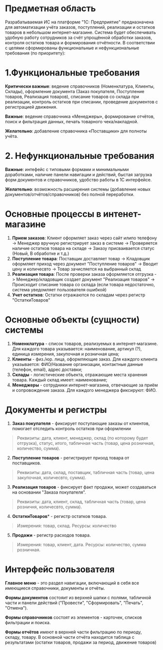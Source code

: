 # Предметная область
  
Разрабатываемая ИС на платформе "1С: Предприятие" предназначена для автоматизации учёта заказов, поступлений, реализации и остатков товаров в небольшом интернет-магазине. Система будет обеспечивать удобную работу сотрудников за счёт упрощённой обработки заказов, контроля остатков товара и формирования отчётности. В соответствии с целями сформированы функциональные и нефункциональные требования (по приоритету):

# 1.Функциональные требования

**Критически важные**: ведение справочников (Номенклатура, Клиенты, Склады), оформление документа (Заказ покупателя, Поступление товаров, Реализация товаров), списание товаров со склада при реализации, контроль остатков при списании, проведение документов с регистрацией движения. 

**Важные**: ведение справочника «Менеджеры», формирование отчётов, поиск и фильтрация данных, печать товарного чека/накладной.

**Желательно**: добавление справочника «Поставщики» для полноты учёта.

# 2. Нефункциональные требования

**Важные**: интефейс с типовыми формами и минимальными доработками, наличие панели навигации и действий, быстая загрузка форм документов и справочников, удобство работы в 1С интерфейсе.

**Желательно**: возможность расширения системы (добавление новых документов/отчётов/справочников) без полной переработки.

# Основные процессы в интенет-магазине

1. **Прием заказов**: Клиент оформляет заказ через сайт илипо телефону -> Менеджер вручную регистрирует заказ в системе -> Проверяется наличие остатков товара на складе -> Заказу присваивается статус (Новый, В обработке и т.д.)
2. **Поступление товара**: Поставщик доставляет товар -> Кладовщик оформляет приход через документ "Поступление товаров" -> Вводит цену и количесвто -> Товар зачисляется на выбранный склад
3. **Реализация товара**: После проверки заказа оформляется отгрузка -> Менеджер/кладовщик создает документ "Реализация товаров" -> Происходит списание товара со склада (если товара недостаточно, система уведомляет пользователя ошибкой)
4. **Учет остатков**: Остатки отражаются по складам через регистр "ОстаткиТоваров"

# Основные объекты (сущности) системы

1. **Номенклатура** - список товаров, реализуемых в интернет-магазине. Для каждого товара указывается: наименование, артикул (?), единица измерения, закупочная и розничная цена;
2. **Клиенты** - физ./юр. лица, оформляющие заказ. Для каждого клиента указывается: ФИО/Название организации, контактные данные (телефон, email), адрес доставки;
4. **Склады** - логистические объекта, отражающие места хранения товара. Каждый склад имеет: наименование;
5. **Менеджеры** - сотрудники интернет-магазина, отвечающие за приём и сопровождение заказа. Для каждого менеджера фиксируют: ФИО.

# Документы и регистры

1. **Заказ покупателя** - фиксирует поступающие заказы от клиентов, помогает отследить контроль остатков при оформлении
>Реквизиты: дата, клиент, менеджер, склад (по которому будет отгрузка), статус, итого, табличная часть (товар, цена розничная, количество, сумма).

2. **Поступление товаров** - регистрирует призод товара от поставщиков.
>Реквизиты: дата, склад, поставщик, табличная часть (товар, цена закупочная, количесвто, сумма).

3. **Реализация товаров** - фиксирует факт продажи, может создаваться на основании "Заказа покупателя".
>Реквизиты: дата, клиент, склад, табличная часть (товар, цена розничня, количесвто, сумма).

4. **ОстаткиТоваров*** - регистр остатков товара.
>Измерения: товар, склад.
>Ресурсы: количество

5. **Продажи** - регистр расходов товара.
>Измерения: товар, клиент, дата.
>Ресурсы: количество, сумма розничная.

# Интерфейс пользователя

**Главное меню** - это раздел навигации, включающий в себя все имеющиеся справочники, документы и отчёты.

**Формы документов** состояит из верхней шапки с полями, табличной части и панели действий ("Провести", "Сформировать", "Печать", "Отмена").

**Формы справочников** состоят из элементов - карточек, списков фильтрации и поиска.

**Формы отчётов** имеют в верхней части фильтрацию по периоду, складу, товару. В основной части отчёта находится таблица с результатами (остатки товаров, продажи за период, движение товаров)

